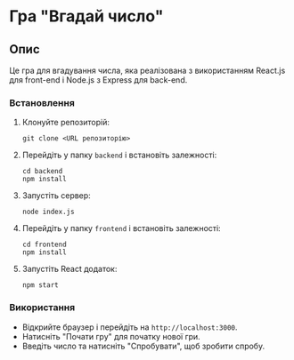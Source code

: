 # Гра "Вгадай число"

## Опис
Це гра для вгадування числа, яка реалізована з використанням React.js для front-end і Node.js з Express для back-end.

### Встановлення

1. Клонуйте репозиторій:
    ```
    git clone <URL репозиторію>
    ```
   
2. Перейдіть у папку `backend` і встановіть залежності:
    ```
    cd backend
    npm install
    ```
   
3. Запустіть сервер:
    ```
    node index.js
    ```
   
4. Перейдіть у папку `frontend` і встановіть залежності:
    ```
    cd frontend
    npm install
    ```
   
5. Запустіть React додаток:
    ```
    npm start
    ```

### Використання

- Відкрийте браузер і перейдіть на `http://localhost:3000`.
- Натисніть "Почати гру" для початку нової гри.
- Введіть число та натисніть "Спробувати", щоб зробити спробу.
